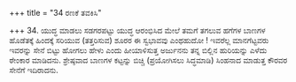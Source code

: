 +++
title = "34 ರಣಕೆ ತವಕಿಸಿ"

+++
34. ಯುದ್ಧ ಮಾಡಲು ಸಡಗರಪಟ್ಟು ಯುದ್ಧ ಆರಂಭಿಸಿದ ಮೇಲೆ ತಮಗೆ ತಗಲುವ ಹಗೆಗಳ ಬಾಣಗಳ ಹೊಡೆತಕ್ಕೆ ಹಿಂದಕ್ಕೆ ಸರಿಯುವ (ತತ್ತರಿಸುವ) ಶೂರರ ಈ ಸ್ವಭಾವವು  ಎಂಥಹುದೋ ! ಇವರೆಲ್ಲ ಮಾನಗೆಟ್ಟವರು ಇವರನ್ನು ಸೇನೆ ಬಿಟ್ಟು ಹೋಗಲು ಹೇಳು ಎಂದು ಹೀಯಾಳಿಸುತ್ತ ಅರ್ಜುನನು ತನ್ನ ಬಿಲ್ಲಿನ ಹುರಿಯನ್ನು ಎಳೆದು ಠೇಂಕಾರ ಮಾಡಿದನು. ಶ್ರೇಷ್ಠವಾದ ಬಾಣಗಳ ಕಟ್ಟನ್ನು ಬಿಚ್ಚಿ (ಪ್ರಯೋಗಿಸಲು ಸಿದ್ಧಮಾಡಿ) ಸಿಂಹನಾದ ಮಾಡುತ್ತ ಕೌರವರ ಸೇನೆಗೆ ಇದಿರಾದನು.